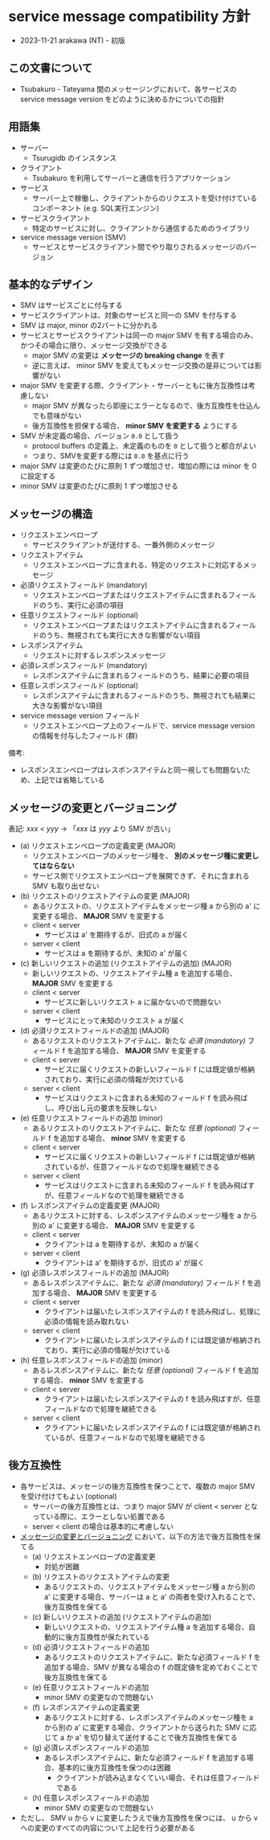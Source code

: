 # service message compatibility 方針

* 2023-11-21 arakawa (NT) - 初版

## この文書について

* Tsubakuro - Tateyama 間のメッセージングにおいて、各サービスの service message version をどのように決めるかについての指針

## 用語集

* サーバー
  * Tsurugidb のインスタンス
* クライアント
  * Tsubakuro を利用してサーバーと通信を行うアプリケーション
* サービス
  * サーバー上で稼働し、クライアントからのリクエストを受け付けているコンポーネント (e.g. SQL実行エンジン)
* サービスクライアント
  * 特定のサービスに対し、クライアントから通信するためのライブラリ
* service message version (SMV)
  * サービスとサービスクライアント間でやり取りされるメッセージのバージョン

## 基本的なデザイン

* SMV はサービスごとに付与する
* サービスクライアントは、対象のサービスと同一の SMV を付与する
* SMV は major, minor の2パートに分かれる
* サービスとサービスクライアントは同一の major SMV を有する場合のみ、かつその場合に限り、メッセージ交換ができる
  * major SMV の変更は **メッセージの breaking change** を表す
  * 逆に言えば、 minor SMV を変えてもメッセージ交換の是非については影響がない
* major SMV を変更する際、クライアント・サーバーともに後方互換性は考慮しない
  * major SMV が異なったら即座にエラーとなるので、後方互換性を仕込んでも意味がない
  * 後方互換性を担保する場合、 **minor SMV を変更する** ようにする
* SMV が未定義の場合、バージョン `0.0` として扱う
  * protocol buffers の定義上、未定義のものを `0` として扱うと都合がよい
  * つまり、SMVを変更する際には `0.0` を基点に行う
* major SMV は変更のたびに原則 1 ずつ増加させ、増加の際には minor を 0 に設定する
* minor SMV は変更のたびに原則 1 ずつ増加させる

## メッセージの構造

* リクエストエンベロープ
  * サービスクライアントが送付する、一番外側のメッセージ
* リクエストアイテム
  * リクエストエンベロープに含まれる、特定のリクエストに対応するメッセージ
* 必須リクエストフィールド (mandatory)
  * リクエストエンベロープまたはリクエストアイテムに含まれるフィールドのうち、実行に必須の項目
* 任意リクエストフィールド (optional)
  * リクエストエンベロープまたはリクエストアイテムに含まれるフィールドのうち、無視されても実行に大きな影響がない項目
* レスポンスアイテム
  * リクエストに対するレスポンスメッセージ
* 必須レスポンスフィールド (mandatory)
  * レスポンスアイテムに含まれるフィールドのうち、結果に必要の項目
* 任意レスポンスフィールド (optional)
  * レスポンスアイテムに含まれるフィールドのうち、無視されても結果に大きな影響がない項目
* service message version フィールド
  * リクエストエンベロープ上のフィールドで、service message version の情報を付与したフィールド (群)

備考:

* レスポンスエンベロープはレスポンスアイテムと同一視しても問題ないため、上記では省略している

## メッセージの変更とバージョニング

表記: _xxx_ &lt; _yyy_ -> 「_xxx_ は _yyy_ より SMV が古い」

* (a) リクエストエンベロープの定義変更 (MAJOR)
  * リクエストエンベロープのメッセージ種を、 **別のメッセージ種に変更してはならない**
  * サービス側でリクエストエンベロープを展開できず、それに含まれる SMV も取り出せない
* (b) リクエストのリクエストアイテムの変更 (MAJOR)
  * あるリクエストの、リクエストアイテムをメッセージ種 a から別の a' に変更する場合、 **MAJOR** SMV を変更する
  * client &lt; server
    * サービスは a' を期待するが、旧式の a が届く
  * server &lt; client
    * サービスは a を期待するが、未知の a' が届く
* (c) 新しいリクエストの追加 (リクエストアイテムの追加) (MAJOR)
  * 新しいリクエストの、リクエストアイテム種 a を追加する場合、 **MAJOR** SMV を変更する
  * client &lt; server
    * サービスに新しいリクエスト a に届かないので問題ない
  * server &lt; client
    * サービスにとって未知のリクエスト a が届く
* (d) 必須リクエストフィールドの追加 (MAJOR)
  * あるリクエストのリクエストアイテムに、新たな _必須 (mandatory)_ フィールド f を追加する場合、 **MAJOR** SMV を変更する
  * client &lt; server
    * サービスに届くリクエストの新しいフィールド f には既定値が格納されており、実行に必須の情報が欠けている
  * server &lt; client
    * サービスはリクエストに含まれる未知のフィールド f を読み飛ばし、呼び出し元の要求を反映しない
* (e) 任意リクエストフィールドの追加 (minor)
  * あるリクエストのリクエストアイテムに、新たな _任意 (optional)_ フィールド f を追加する場合、 **minor** SMV を変更する
  * client &lt; server
    * サービスに届くリクエストの新しいフィールド f には既定値が格納されているが、任意フィールドなので処理を継続できる
  * server &lt; client
    * サービスはリクエストに含まれる未知のフィールド f を読み飛ばすが、任意フィールドなので処理を継続できる
* (f) レスポンスアイテムの定義変更 (MAJOR)
  * あるリクエストに対する、レスポンスアイテムのメッセージ種を a から別の a' に変更する場合、 **MAJOR** SMV を変更する
  * client &lt; server
    * クライアントは a を期待するが、未知の a が届く
  * server &lt; client
    * クライアントは a' を期待するが、旧式の a' が届く
* (g) 必須レスポンスフィールドの追加 (MAJOR)
  * あるレスポンスアイテムに、新たな _必須 (mandatory)_ フィールド f を追加する場合、 **MAJOR** SMV を変更する
  * client &lt; server
    * クライアントは届いたレスポンスアイテムの f を読み飛ばし、処理に必須の情報を読み取れない
  * server &lt; client
    * クライアントに届いたレスポンスアイテムの f には既定値が格納されており、実行に必須の情報が欠けている
* (h) 任意レスポンスフィールドの追加 (minor)
  * あるレスポンスアイテムに、新たな _任意 (optional)_ フィールド f を追加する場合、 **minor** SMV を変更する
  * client &lt; server
    * クライアントは届いたレスポンスアイテムの f を読み飛ばすが、任意フィールドなので処理を継続できる
  * server &lt; client
    * クライアントに届いたレスポンスアイテムの f には既定値が格納されているが、任意フィールドなので処理を継続できる

## 後方互換性

* 各サービスは、メッセージの後方互換性を保つことで、複数の major SMV を受け付けてもよい (optional)
  * サーバーの後方互換性とは、つまり major SMV が client &lt; server となっている際に、エラーとしない処置である
  * server &lt; client の場合は基本的に考慮しない
* [メッセージの変更とバージョニング](#メッセージの変更とバージョニング) において、以下の方法で後方互換性を保てる
  * (a) リクエストエンベロープの定義変更
    * 対処が困難
  * (b) リクエストのリクエストアイテムの変更
    * あるリクエストの、リクエストアイテムをメッセージ種 a から別の a' に変更する場合、サーバーは a と a' の両者を受け入れることで、後方互換性を保てる
  * (c) 新しいリクエストの追加 (リクエストアイテムの追加)
    * 新しいリクエストの、リクエストアイテム種 a を追加する場合、自動的に後方互換性が保たれている
  * (d) 必須リクエストフィールドの追加
    * あるリクエストのリクエストアイテムに、新たな必須フィールド f を追加する場合、SMV が異なる場合の f の既定値を定めておくことで後方互換性を保てる
  * (e) 任意リクエストフィールドの追加
    * minor SMV の変更なので問題ない
  * (f) レスポンスアイテムの定義変更
    * あるリクエストに対する、レスポンスアイテムのメッセージ種を a から別の a' に変更する場合、クライアントから送られた SMV に応じて a か a' を切り替えて送付することで後方互換性を保てる
  * (g) 必須レスポンスフィールドの追加
    * あるレスポンスアイテムに、新たな必須フィールド f を追加する場合、基本的に後方互換性を保つのは困難
      * クライアントが読み込まなくていい場合、それは任意フィールドである
  * (h) 任意レスポンスフィールドの追加
    * minor SMV の変更なので問題ない
* ただし、 SMV u から v に変更したうえで後方互換性を保つには、 u から v への変更のすべての内容について上記を行う必要がある
